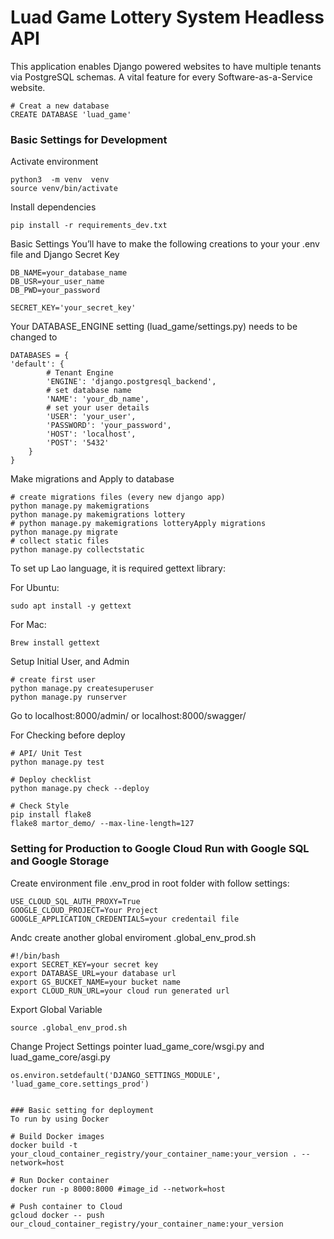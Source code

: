 # Luad Game Lottery System Headless API

This application enables Django powered websites to have multiple tenants via PostgreSQL schemas. A vital feature for every Software-as-a-Service website.
        
    # Creat a new database
    CREATE DATABASE 'luad_game'


### Basic Settings for Development
Activate environment

    python3  -m venv  venv
    source venv/bin/activate

Install dependencies

    pip install -r requirements_dev.txt


Basic Settings
You’ll have to make the following creations to your your .env file
and Django Secret Key


    DB_NAME=your_database_name
    DB_USR=your_user_name
    DB_PWD=your_password

    SECRET_KEY='your_secret_key'

Your DATABASE_ENGINE setting (luad_game/settings.py) needs to be changed to

    DATABASES = {
    'default': {
            # Tenant Engine
            'ENGINE': 'django.postgresql_backend',
            # set database name
            'NAME': 'your_db_name',
            # set your user details
            'USER': 'your_user',
            'PASSWORD': 'your_password',
            'HOST': 'localhost',
            'POST': '5432'
        }
    }

Make migrations and Apply to database

    # create migrations files (every new django app)
    python manage.py makemigrations
    python manage.py makemigrations lottery
    # python manage.py makemigrations lotteryApply migrations
    python manage.py migrate
    # collect static files
    python manage.py collectstatic 

To set up Lao language, it is required gettext library:

For Ubuntu:

    sudo apt install -y gettext

For Mac:

    Brew install gettext


Setup Initial User, and Admin
        
    # create first user
    python manage.py createsuperuser
    python manage.py runserver

Go to
    localhost:8000/admin/ or localhost:8000/swagger/

For Checking before deploy
    
    # API/ Unit Test
    python manage.py test
        
    # Deploy checklist
    python manage.py check --deploy

    # Check Style
    pip install flake8
    flake8 martor_demo/ --max-line-length=127


### Setting for Production to Google Cloud Run with Google SQL and Google Storage
Create environment file .env_prod in root folder with follow settings:

    USE_CLOUD_SQL_AUTH_PROXY=True
    GOOGLE_CLOUD_PROJECT=Your Project
    GOOGLE_APPLICATION_CREDENTIALS=your credentail file

Andc create another global enviroment .global_env_prod.sh

    #!/bin/bash
    export SECRET_KEY=your secret key
    export DATABASE_URL=your database url 
    export GS_BUCKET_NAME=your bucket name
    export CLOUD_RUN_URL=your cloud run generated url


Export Global Variable

    source .global_env_prod.sh

Change Project Settings pointer luad_game_core/wsgi.py and luad_game_core/asgi.py

    os.environ.setdefault('DJANGO_SETTINGS_MODULE', 'luad_game_core.settings_prod')


    ### Basic setting for deployment
    To run by using Docker 
    
    # Build Docker images
    docker build -t your_cloud_container_registry/your_container_name:your_version . --network=host

    # Run Docker container
    docker run -p 8000:8000 #image_id --network=host

    # Push container to Cloud
    gcloud docker -- push our_cloud_container_registry/your_container_name:your_version
